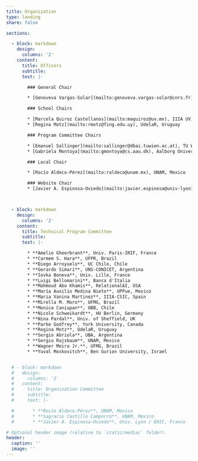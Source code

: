 ```yaml
---
title: Organization 
type: landing
share: false

sections:

  - block: markdown
    design:
      columns: '2' 
    content:
      title: Officers
      subtitle: 
      text: |-

        ### General Chair

        * [Genoveva Vargas-Solar](mailto:genoveva.vargas-solar@cnrs.fr), CNRS / LIRIS, France

        ### School Chairs

        * [Marcela Quiroz Castellanos](mailto:maquiroz@uv.mx), IIIA UV, Mexico
        * [Regina Motz](mailto:rmotz@fing.edu.uy), UdelaR, Uruguay

        ### Program Committee Chairs

        * [Emanuel Sallinger](mailto:sallinger@dbai.tuwien.ac.at), TU Wien, Austria 
        * [Gabriela Montoya](mailto:gmontoya@cs.aau.dk), Aalborg University, Denmark 

        ### Local Chair

        * [Rocío Aldeco-Pérez](mailto:raldeco@unam.mx), UNAM, Mexico 

        ### Website Chair
        * [Javier A. Espinosa-Oviedo](mailto:javier.espinosa@univ-lyon1.fr), University of Lyon 1 / ERIC, France



  - block: markdown
    design:
      columns: '2' 
    content:
      title: Technical Program Committee
      subtitle: 
      text: |-

        * **Amelie Gheerbrant**, Univ. Paris-IRIF, France
        * **Carmem S. Hara**, UFPR, Brazil
        * **Diego Arroyuelo**, UC Chile, Chile
        * **Gerardo Simari**, UNS-CONICET, Argentina
        * **Iovka Boneva**, Univ. Lille, France
        * **Luigi Bellomarini**, Banca d'Italia
        * **Mahmoud Abo Khamis**, RelationalAI, USA
        * **María Auxilio Medina Nieto**, UPPue, Mexico
        * **Maria Vanina Martinez**, IIIA-CSIC, Spain
        * **Mirella M. Moro**, UFMG, Brazil
        * **Monica Caniupan**, UBB, Chile
        * **Nicole Schweikardt**, HU Berlin, Germany
        * **Nina Pardal**, Univ. of Sheffield, UK
        * **Parke Godfrey**, York University, Canada
        * **Regina Motz**, UdelaR, Uruguay
        * **Sergio Abriola**, UBA, Argentina
        * **Sergio Rajsbaum**, UNAM, Mexico
        * **Wagner Meira Jr.**, UFMG, Brazil
        * **Yuval Moskovitch**, Ben Gurion University, Israel


  # - block: markdown
  #   design:
  #     columns: '2' 
  #   content:
  #     title: Organization Committee
  #     subtitle: 
  #     text: |-

  #       * **Rocío Aldeco-Pérez**, UNAM, Mexico
  #       * **Sagrario Castillo Camporro**, UNAM, Mexico
  #       * **Javier A. Espinosa-Oviedo**, Univ. Lyon / ERIC, France

# Optional header image (relative to `static/media/` folder).
header:
  caption: ''
  image: ''
---
```

